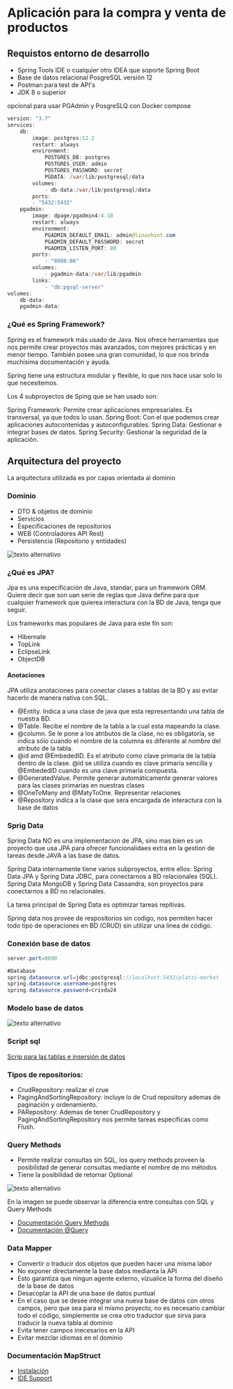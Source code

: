 # Aplicación para la compra y venta de productos

## Requistos entorno de desarrollo
* Spring Tools IDE o cualquier otro IDEA que soporte Spring Boot
* Base de datos relacional PosgreSQL versión 12
* Postman para test de API's
* JDK 8 o superior

opcional para usar PGAdmin y PosgreSLQ con Docker compose

```java
version: "3.7"
services:
    db:
        image: postgres:12.2
        restart: always
        environment:
            POSTGRES_DB: postgres
            POSTGRES_USER: admin
            POSTGRES_PASSWORD: secret
            PGDATA: /var/lib/postgresql/data
        volumes:
            - db-data:/var/lib/postgresql/data
        ports:
        - "5432:5432"
    pgadmin:
        image: dpage/pgadmin4:4.18
        restart: always
        environment:
            PGADMIN_DEFAULT_EMAIL: admin@linuxhint.com
            PGADMIN_DEFAULT_PASSWORD: secret
            PGADMIN_LISTEN_PORT: 80
        ports:
            - "8080:80"
        volumes:
            - pgadmin-data:/var/lib/pgadmin
        links:
            - "db:pgsql-server"
volumes:
    db-data:
    pgadmin-data:
```
### ¿Qué es Spring Framework?

Spring es el framework más usado de Java. Nos ofrece herramientas que nos permite crear proyectos más avanzados, con mejores prácticas y en menor tiempo. También posee una gran comunidad, lo que nos brinda muchísima documentación y ayuda.

Spring tiene una estructura modular y flexible, lo que nos hace usar solo lo que necesitemos.

Los 4 subproyectos de Sping que se han usado son:

Spring Framework: Permite crear aplicaciones empresariales. Es transversal, ya que todos lo usan.
Spring Boot: Con el que podemos crear aplicaciones autocontenidas y autoconfigurables.
Spring Data: Gestionar e integrar bases de datos.
Spring Security: Gestionar la seguridad de la aplicación.

## Arquitectura del proyecto
La arquitectura utilizada es por capas orientada al dominio

### Dominio
* DTO & objetos de dominio
* Servicios
* Especificaciones de repositorios
* WEB (Controladores API Rest)
* Persistencia (Repositorio y entidades)

![texto alternativo](/images/arquitectura.png)

### ¿Qué es JPA? 

Jpa es una especificación de Java, standar, para un framework ORM. Quiere decir que son uan serie de reglas que Java define para que cualquier framework que quierea interactura con la BD de Java, tenga que seguir.

Los frameworks mas populares de Java para este fin son:

* Hibernate
* TopLink
* EclipseLink
* ObjectDB

#### Anotaciones

JPA utiliza anotaciones para conectar clases a tablas de la BD y asi evitar hacerlo de manera nativa con SQL.

* @Entity. Indica a una clase de java que esta representando una tabla de nuestra BD.
* @Table. Recibe el nombre de la tabla a la cual esta mapeando la clase.
* @column. Se le pone a los atributos de la clase, no es obligatoria, se indica sólo cuando el nombre de la columna es diferente al nombre del atributo de la tabla.
* @id amd @EmbededID. Es el atributo como clave primaria de la tabla dentro de la clase. @id se utiliza cuando es clave primaria sencilla y @EmbededID cuando es una clave primaria compuesta.
* @GeneratedValue. Permite generar automáticamente generar valores para las clases primarias en nuestras clases
* @OneToMany and @MatyToOne. Representar relaciones
* @Repository indica a la clase que sera encargada de interactura con la base de datos


### Sprig Data
Spring Data NO es una implementacion de JPA, sino mas bien es un proyecto que usa JPA para ofrecer funcionalidaes extra en la gestion de tareas desde JAVA a las base de datos.

Spring Data internamente tiene varios subproyectos, entre ellos: Spring Data JPA y Spring Data JDBC, para conectarnos a BD relacionales (SQL). Spring Data MongoDB y Spring Data Cassandra, son proyectos para conectarnos a BD no relacionales.

La tarea principal de Spring Data es optimizar tareas repitivas.

Spring data nos provee de respositorios sin codigo, nos permiten hacer todo tipo de operaciones en BD (CRUD) sin utilizar una linea de código.

### Conexión base de datos
```java
server.port=8090

#Database
spring.datasource.url=jdbc:postgresql://localhost:5432/platzi-market
spring.datasource.username=postgres
spring.datasource.password=crisda24

```
### Modelo base de datos

![texto alternativo](/images/modelobd.png)

### Script sql
[Scrip para las tablas e insersión de datos](/scripts)

### Tipos de repositorios:

* CrudRepository: realizar el crue
* PagingAndSortingRepository: incluye lo de Crud repository ademas de paginación y ordenamiento.
* PARepository: Ademas de tener CrudRepository y PagingAndSortingRepository nos permite tareas específicas como Flush.

### Query Methods

* Permite realizar consultas sin SQL, los query methods proveen la posibilidad de generar consultas mediante el nombre de mo métodos
* Tiene la posibilidad de retornar Optional<T>

![texto alternativo](/images/querymethods.png)

En la imagen se puede observar la diferencia entre consultas con SQL y Query Methods

* [Documentación Query Methods](https://docs.spring.io/spring-data/jpa/docs/current/reference/html/#jpa.query-methods)
* [Documentación @Query](https://www.baeldung.com/spring-data-jpa-query)

### Data Mapper
* Convertir o traducir dos objetos que pueden hacer una misma labor
* No exponer directamente la base datos medianta la API
* Esto garantiza que ningun agente externo, vizualice la forma del diseño de la base de datos
* Desacoplar la API de una base de datos puntual
* En el caso que se desee integrar una nueva base de datos con otros campos, pero que sea para el mismo proyecto, no es necesario cambiar todo el código, simplemente se crea otro traductor que sirva para traducir la nueva tabla al dominio
* Evita tener campos inecesarios en la API
* Evitar mezclar idiomas en el dominio
### Documentación MapStruct
* [Instalación](https://mapstruct.org/documentation/installation/)
* [IDE Support](https://mapstruct.org/documentation/ide-support/)